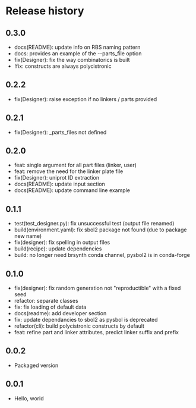 # Release history

## 0.3.0
- docs(README): update info on RBS naming pattern
- docs: provides an example of the --parts_file option
- fix(Designer): fix the way combinatorics is built
- !fix: constructs are always polycistronic

## 0.2.2
- fix(Designer): raise exception if no linkers / parts provided

## 0.2.1
- fix(Designer): _parts_files not defined

## 0.2.0
- feat: single argument for all part files (linker, user)
- feat: remove the need for the linker plate file
- fix(Designer): uniprot ID extraction
- docs(README): update input section
- docs(README): update command line example

## 0.1.1
- test(test_designer.py): fix unsuccessful test (output file renamed)
- build(environment.yaml): fix sbol2 package not found (due to package new name)
- fix(designer): fix spelling in output files
- build(recipe): update dependencies
- build: no longer need brsynth conda channel, pysbol2 is in conda-forge

## 0.1.0
- fix(designer): fix random generation not "reproductible" with a fixed seed
- refactor: separate classes
- fix: fix loading of default data
- docs(readme): add developer section
- fix: update dependancies to sbol2 as pysbol is deprecated
- refactor(cli): build polycistronic constructs by default
- feat: refine part and linker attributes, predict linker suffix and prefix

## 0.0.2
- Packaged version 

## 0.0.1
- Hello, world


